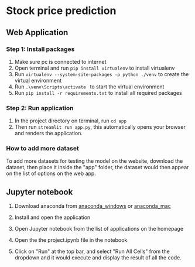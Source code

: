 # Stock price prediction

## Web Application

### Step 1: Install packages

1. Make sure pc is connected to internet
2. Open terminal and run `pip install virtualenv` to install virtualenv
3. Run `virtualenv --system-site-packages -p python ./venv` to create the virtual environment
4. Run `.\venv\Scripts\activate ` to start the virtual environment
5. Run `pip install -r requirements.txt` to install all required packages

### Step 2: Run application
1. In the project directory on terminal, run `cd app`
2. Then run `streamlit run app.py`, this automatically opens your browser and renders the application.

### How to add more dataset
To add more datasets for testing the model on the website, download the dataset, then place it inside the "app" folder, the dataset would then appear on the list of options on the web app.


## Jupyter notebook
1. Download anaconda from [anaconda_windows](https://repo.anaconda.com/archive/Anaconda3-2022.05-Windows-x86_64.exe) or [anaconda_mac](https://repo.anaconda.com/archive/Anaconda3-2022.05-MacOSX-x86_64.pkg)

2. Install and open the application

3. Open Jupyter notebook from the list of applications on the homepage

4. Open the the project.ipynb file in the notebook

5. Click on "Run" at the top bar, and select "Run All Cells" from the dropdown and it would execute and display the result of all the code.